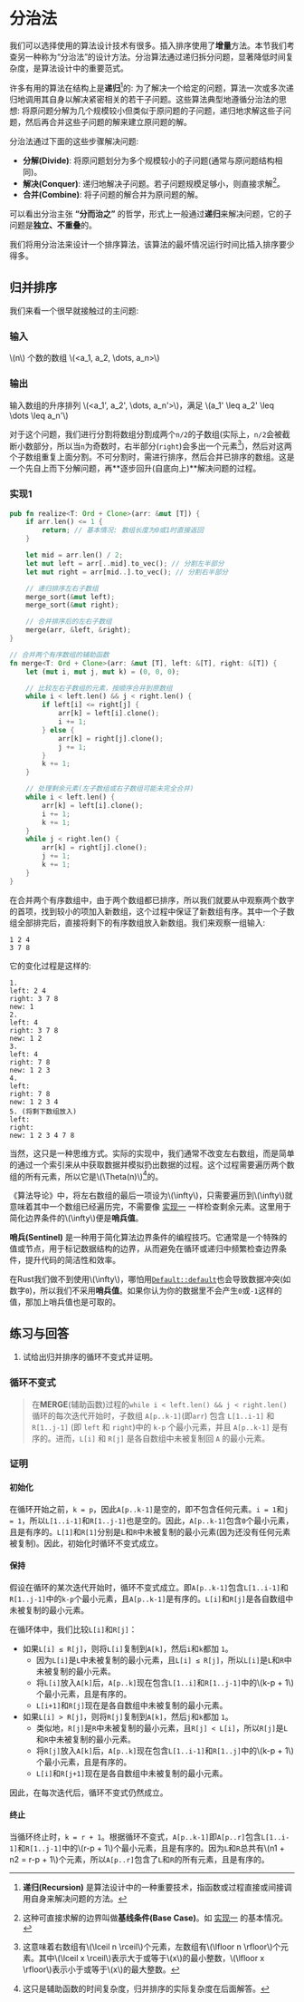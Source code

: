 # 分治法
我们可以选择使用的算法设计技术有很多。插入排序使用了**增量**方法。本节我们考查另一种称为“分治法”的设计方法。分治算法通过递归拆分问题，显著降低时间复杂度，是算法设计中的重要范式。

许多有用的算法在结构上是**递归**[^note1]的: 为了解决一个给定的问题，算法一次或多次递归地调用其自身以解决紧密相关的若干子问题。这些算法典型地遵循分治法的思想: 将原问题分解为几个规模较小但类似于原问题的子问题，递归地求解这些子问题，然后再合并这些子问题的解来建立原问题的解。

分治法通过下面的这些步骤解决问题:
- **分解(Divide)**: 将原问题划分为多个规模较小的子问题(通常与原问题结构相同)。
- **解决(Conquer)**: 递归地解决子问题。若子问题规模足够小，则直接求解[^note2]。
- **合并(Combine)**: 将子问题的解合并为原问题的解。

可以看出分治主张 **“分而治之”** 的哲学，形式上一般通过**递归**来解决问题，它的子问题是**独立、不重叠**的。

我们将用分治法来设计一个排序算法，该算法的最坏情况运行时间比插入排序要少得多。
## 归并排序
我们来看一个很早就接触过的主问题:
### 输入
\\(n\\) 个数的数组 \\(<a_1, a_2, \dots, a_n>\\)
### 输出
输入数组的升序排列 \\(<a_1', a_2', \dots, a_n'>\\)，满足 \\(a_1' \leq a_2' \leq \dots \leq a_n'\\)

对于这个问题，我们进行分割将数组分割成两个`n/2`的子数组(实际上，`n/2`会被截断小数部分，所以当`n`为奇数时，右半部分(`right`)会多出一个元素[^note3])，然后对这两个子数组重复上面分割。不可分割时，需进行排序，然后合并已排序的数组。这是一个先自上而下分解问题，再**逐步回升(自底向上)**解决问题的过程。
### 实现1
```rs
pub fn realize<T: Ord + Clone>(arr: &mut [T]) {
    if arr.len() <= 1 {
        return; // 基本情况: 数组长度为0或1时直接返回
    }

    let mid = arr.len() / 2;
    let mut left = arr[..mid].to_vec(); // 分割左半部分
    let mut right = arr[mid..].to_vec(); // 分割右半部分

    // 递归排序左右子数组
    merge_sort(&mut left);
    merge_sort(&mut right);

    // 合并排序后的左右子数组
    merge(arr, &left, &right);
}

// 合并两个有序数组的辅助函数
fn merge<T: Ord + Clone>(arr: &mut [T], left: &[T], right: &[T]) {
    let (mut i, mut j, mut k) = (0, 0, 0);

    // 比较左右子数组的元素，按顺序合并到原数组
    while i < left.len() && j < right.len() {
        if left[i] <= right[j] {
            arr[k] = left[i].clone();
            i += 1;
        } else {
            arr[k] = right[j].clone();
            j += 1;
        }
        k += 1;
    }

    // 处理剩余元素(左子数组或右子数组可能未完全合并)
    while i < left.len() {
        arr[k] = left[i].clone();
        i += 1;
        k += 1;
    }
    while j < right.len() {
        arr[k] = right[j].clone();
        j += 1;
        k += 1;
    }
}
```
在合并两个有序数组中，由于两个数组都已排序，所以我们就要从中观察两个数字的首项，找到较小的项加入新数组，这个过程中保证了新数组有序。其中一个子数组全部排完后，直接将剩下的有序数组放入新数组。我们来观察一组输入:
```text
1 2 4
3 7 8
```
它的变化过程是这样的:
```text
1.
left: 2 4
right: 3 7 8
new: 1
2.
left: 4
right: 3 7 8
new: 1 2
3.
left: 4
right: 7 8
new: 1 2 3
4.
left: 
right: 7 8
new: 1 2 3 4
5. (将剩下数组放入)
left:
right:
new: 1 2 3 4 7 8
```
当然，这只是一种思维方式。实际的实现中，我们通常不改变左右数组，而是简单的通过一个索引来从中获取数据并模拟扔出数据的过程。这个过程需要遍历两个数组的所有元素，所以它是\\(\Theta(n)\\)[^note4]的。

《算法导论》中，将左右数组的最后一项设为\\(\infty\\)，只需要遍历到\\(\infty\\)就意味着其中一个数组已经遍历完，不需要像 [实现一](#实现一) 一样检查剩余元素。这里用于简化边界条件的\\(\infty\\)便是**哨兵值**。

**哨兵(Sentinel)** 是一种用于简化算法边界条件的编程技巧。它通常是一个特殊的值或节点，用于标记数据结构的边界，从而避免在循环或递归中频繁检查边界条件，提升代码的简洁性和效率。

在Rust我们做不到使用\\(\infty\\)，哪怕用[`Default::default`](https://rustwiki.org/zh-CN/std/default/trait.Default.html#tymethod.default)也会导致数据冲突(如数字`0`)，所以我们不采用**哨兵值**。如果你认为你的数据里不会产生`0`或`-1`这样的值，那加上哨兵值也是可取的。

## 练习与回答
1. 试给出归并排序的循环不变式并证明。
### 循环不变式
> 在**MERGE**(辅助函数)过程的`while i < left.len() && j < right.len()`循环的每次迭代开始时，子数组 `A[p..k-1]`(即`arr`) 包含 `L[1..i-1]` 和 `R[1..j-1]` (即 `left` 和 `right`)中的 `k-p` 个最小元素，并且 `A[p..k-1]` 是有序的。进而，`L[i]` 和 `R[j]` 是各自数组中未被复制回 `A` 的最小元素。

### 证明
#### 初始化
在循环开始之前，`k = p`，因此`A[p..k-1]`是空的，即不包含任何元素。`i = 1`和`j = 1`，所以`L[1..i-1]`和`R[1..j-1]`也是空的。因此，`A[p..k-1]`包含`0`个最小元素，且是有序的。`L[1]`和`R[1]`分别是`L`和`R`中未被复制的最小元素(因为还没有任何元素被复制)。因此，初始化时循环不变式成立。
#### 保持
假设在循环的某次迭代开始时，循环不变式成立。即`A[p..k-1]`包含`L[1..i-1]`和`R[1..j-1]`中的`k-p`个最小元素，且`A[p..k-1]`是有序的。`L[i]`和`R[j]`是各自数组中未被复制的最小元素。

在循环体中，我们比较`L[i]`和`R[j]`：

- 如果`L[i] ≤ R[j]`，则将`L[i]`复制到`A[k]`，然后`i`和`k`都加 `1`。
    - 因为`L[i]`是`L`中未被复制的最小元素，且`L[i] ≤ R[j]`，所以`L[i]`是`L`和`R`中未被复制的最小元素。
    - 将`L[i]`放入`A[k]`后，`A[p..k]`现在包含`L[1..i]`和`R[1..j-1]`中的\\(k-p + 1\\)个最小元素，且是有序的。
    - `L[i+1]`和`R[j]`现在是各自数组中未被复制的最小元素。
- 如果`L[i] > R[j]`，则将`R[j]`复制到`A[k]`，然后`j`和`k`都加 `1`。
    - 类似地，`R[j]`是`R`中未被复制的最小元素，且`R[j] < L[i]`，所以`R[j]`是`L`和`R`中未被复制的最小元素。
    - 将`R[j]`放入`A[k]`后，`A[p..k]`现在包含`L[1..i-1]`和`R[1..j]`中的\\(k-p + 1\\)个最小元素，且是有序的。
    - `L[i]`和`R[j+1]`现在是各自数组中未被复制的最小元素。

因此，在每次迭代后，循环不变式仍然成立。
#### 终止
当循环终止时，`k = r + 1`。根据循环不变式，`A[p..k-1]`即`A[p..r]`包含`L[1..i-1]`和`R[1..j-1]`中的\\(r-p + 1\\)个最小元素，且是有序的。因为`L`和`R`总共有\\(n1 + n2 = r-p + 1\\)个元素，所以`A[p..r]`包含了`L`和`R`的所有元素，且是有序的。

[^note1]: **递归(Recursion)** 是算法设计中的一种重要技术，指函数或过程直接或间接调用自身来解决问题的方法。

[^note2]: 这种可直接求解的边界叫做**基线条件(Base Case)**。如 [实现一](#实现一) 的基本情况。

[^note3]: 这意味着右数组有\\(\lceil n \rceil\\)个元素，左数组有\\(\lfloor n \rfloor\\)个元素。其中\\(\lceil x \rceil\\)表示大于或等于\\(x\\)的最小整数，\\(\lfloor x \rfloor\\)表示小于或等于\\(x\\)的最大整数。

[^note4]: 这只是辅助函数的时间复杂度，归并排序的实际复杂度在后面解答。
